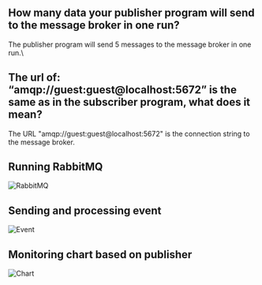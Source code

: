 ## How many data your publisher program will send to the message broker in one run?

The publisher program will send 5 messages to the message broker in one run.\

## The url of: “amqp://guest:guest@localhost:5672” is the same as in the subscriber program, what does it mean?

The URL "amqp://guest:guest@localhost:5672" is the connection string to the message broker.

## Running RabbitMQ

![RabbitMQ](https://cdn.discordapp.com/attachments/314315831465213953/1232355746163986432/image.png?ex=66292839&is=6627d6b9&hm=836d6ad31a44a22ce4656e25de911d2017c3f9474d19e30f607c2ed6b7e965d8&)

## Sending and processing event

![Event](https://cdn.discordapp.com/attachments/314315831465213953/1232364691305791508/image.png?ex=6629308e&is=6627df0e&hm=47be450d0541a30b95859acf1dfdc40968657c98f4d8abc9cdf263ef5e1ebd7c&)

## Monitoring chart based on publisher
![Chart](https://cdn.discordapp.com/attachments/314315831465213953/1232366717284384860/image.png?ex=66293271&is=6627e0f1&hm=505b5ee15d858c653227bcb11a9fe1832db01665a4afcd3f53d018ad5b9104f8&)